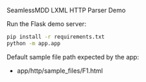 SeamlessMDD LXML HTTP Parser Demo

Run the Flask demo server:

```bash
pip install -r requirements.txt
python -m app.app
```

Default sample file path expected by the app:
- app/http/sample_files/F1.html

